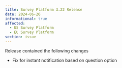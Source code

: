 ```yaml
---
title: Survey Platform 3.22 Release
date: 2024-06-26
informational: true
affected:
  - US Survey Platform
  - EU Survey Platform
section: issue
---
```


Release contained the following changes

- Fix for instant notification based on question option
